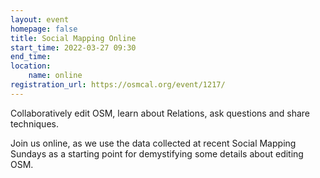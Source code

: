 ```yaml
---
layout: event
homepage: false
title: Social Mapping Online
start_time: 2022-03-27 09:30
end_time: 
location:
    name: online
registration_url: https://osmcal.org/event/1217/
---
```

Collaboratively edit OSM, learn about Relations, ask questions and share techniques.

Join us online, as we use the data collected at recent Social Mapping Sundays as a starting point for demystifying some details about editing OSM.
